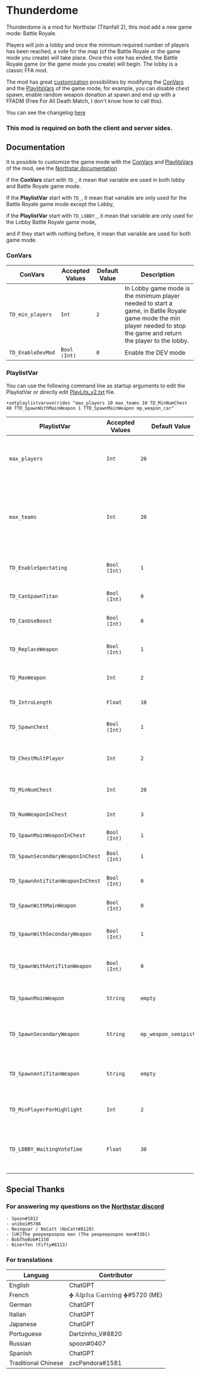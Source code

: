
# Thunderdome

Thunderdome is a mod for Northstar (Titanfall 2), this mod add a new game mode: Battle Royale.

Players will join a lobby and once the minimum required number of players has been reached, a vote for the map (of the Battle Royale or the game mode you create) will take place. Once this vote has ended, the Battle Royale game (or the game mode you create) will begin. The lobby is a classic FFA mod.

The mod has great [customization](https://github.com/AlphaGaming7780/Thunderdome#documentation) possibilities by modifying the [ConVars](https://r2northstar.gitbook.io/r2northstar-wiki/hosting-a-server-with-northstar/dedicated-server#convars) and the [PlaylitsVars](https://r2northstar.gitbook.io/r2northstar-wiki/hosting-a-server-with-northstar/dedicated-server#playlist-overrides) of the game mode, for example, you can disable chest spawn, enable random weapon donation at spawn and end up with a FFADM (Free For All Death Match, I don't know how to call this).

You can see the changelog [here](https://github.com/AlphaGaming7780/Thunderdome/blob/main/Changelog.md)

### **This mod is required on both the client and server sides.**


## Documentation
It is possible to customize the game mode with the [ConVars](https://github.com/AlphaGaming7780/Thunderdome#convars) and [PlaylitsVars](https://github.com/AlphaGaming7780/Thunderdome#playlistvar) of the mod, see the [Northstar documentation](https://r2northstar.gitbook.io/r2northstar-wiki/hosting-a-server-with-northstar/dedicated-server)

if the **ConVars** start with `TD_`, it mean that variable are used in both lobby and Battle Royale game mode.

If the **PlaylistVar** start with `TD_`, it mean that variable are only used for the Battle Royale game mode except the Lobby,

if the **PlaylistVar** start with `TD_LOBBY_`, it mean that variable are only used for the Lobby Battle Royale game mode,

and if they start with nothing before, it mean that variable are used for both game mode.

### ConVars
| ConVars | Accepted Values | Default Value | Description |
| ----------------- | --------------- | ------------- | ----------- |
| `TD_min_players` | `Int` | `2` | In Lobby game mode is the minimum player needed to start a game, in Batlle Royale game mode the min player needed to stop the game and return the player to the lobby. |
|`TD_EnableDevMod` | `Bool (Int)` | `0` | Enable the DEV mode |

### PlaylistVar

You can use the following command line as startup arguments to edit the PlaylistVar or direclly edit [PlayLits_v2.txt](https://github.com/AlphaGaming7780/Thunderdome/blob/main/keyvalues/playlists_v2.txt) file.
```
+setplaylistvaroverrides "max_players 10 max_teams 10 TD_MinNumChest 40 TTD_SpawnWithMainWeapon 1 TTD_SpawnMainWeapon mp_weapon_car"
```

| PlaylistVar | Accepted Values | Default Value | Description |
| ----------------- | --------------- | ------------- | ----------- |
| `max_players`     | `Int`           | `20`          | Determine the amount of player max on the server, **need to be the same value for both game mode.** |
| `max_teams`       | `Int` | `20` | Need to be the **same** as `max_players`, you can have 20 team max, game limite, so 20 player max, **need to be the same value for both game mode.**|
| `TD_EnableSpectating` | `Bool (Int)` | `1` | Allowed death player to spectate other player, `0` : False, `1` : True |
| `TD_CanSpawnTitan` | `Bool (Int)` | `0` | Allowed player to summon their titan, `0` : False, `1` : True |
| `TD_CanUseBoost` | `Bool (Int)` | `0` | Allowed player to use their boost, `0` : False, `1` : True |
| `TD_ReplaceWeapon` | `Bool (Int)` | `1` | Replace player weapons at the start of the game, `0` : False, `1` : True |
| `TD_MaxWeapon` | `Int` | `2` | Max number of weapon a player can take |
| `TD_IntroLength` | `Float` | `10` | Time of the prematch state in seconde |
| `TD_SpawnChest` | `Bool  (Int)` | `1` | Spawn chest arround the map, `0` : False, `1` : True |
| `TD_ChestMultPlayer` | `Int` | `2` | ```(TD_ChestMultPlayer * NumPlayer) > TD_MinNumChest ? TD_ChestMultPlayer * NumPlayer : TD_MinNumChest``` |
| `TD_MinNumChest` | `Int` | `20` | The numbres of chest that spawn in the map |
| `TD_NumWeaponInChest` | `Int` | `3` | The numbres of weapon that spawn in the chest |
| `TD_SpawnMainWeaponInChest` | `Bool  (Int)` | `1` | Can main weapon spawn in chest |
| `TD_SpawnSecondaryWeaponInChest` | `Bool  (Int)` | `1` | Can secondary weapon spawn in chest |
| `TD_SpawnAntiTitanWeaponInChest` | `Bool  (Int)` | `0` | Can anti titan weapon spawn in chest |
| `TD_SpawnWithMainWeapon` | `Bool  (Int)` | `0` | If the player spawn with a main weapon, `0` : False, `1` : True |
| `TD_SpawnWithSecondaryWeapon` | `Bool  (Int)` | `1` | If the player spawn with a secondary weapon, `0` : False, `1` : True |
| `TD_SpawnWithAntiTitanWeapon` | `Bool  (Int)` | `0` | If the player spawn with a anti titan weapon, `0` : False, `1` : True |
| `TD_SpawnMainWeapon` | `String` | `empty` | The main weapon the player will spawn with, `"empty"` = random weapon |
| `TD_SpawnSecondaryWeapon` | `String` | `mp_weapon_semipistol` | The secondary weapon the player will spawn whit, `"empty"` = random weapon |
| `TD_SpawnAntiTitanWeapon` | `String` | `empty` | The anti titan weapon the player will spawn whit, `"empty"` = random weapon |
| `TD_MinPlayerForHighlight` | `Int` | `2` | The minimum number of players alive to high light the remaining players |
| `TD_LOBBY_WaitingVoteTime` | `Float` | `30` | The time the server wait for player to vote for the next map, before it load the map the player vote. |

## Special Thanks

### For answering my questions on the [Northstar discord](https://discord.gg/northstar)

    - Spoon#1812
    - uniboi#5786
    - Neinguar / NoCatt (NoCatt#8128)
    - [UK]The peepeepoopoo man (The peepeepoopoo man#3301)
    - BobTheBob#1150
    - Nine+Ten (Fifty#8113)

### For translations
| Languag | Contributor |
| ------- | ----------- |
| English | ChatGPT |
| French | ᚖ 𝔸𝕝𝕡𝕙𝕒 𝔾𝕒𝕞𝕚𝕟𝕘 ᚖ#5720 (ME) |
| German | ChatGPT |
| Italian | ChatGPT |
| Japanese | ChatGPT |
| Portuguese| Dartzinho_V#8820 |
| Russian | spoon#0407 |
| Spanish | ChatGPT |
| Traditional Chinese | zxcPandora#1581 |
